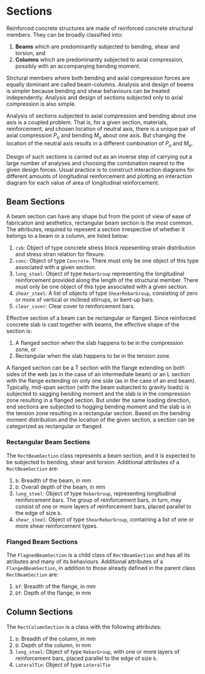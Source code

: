 # Sections
Reinforced concrete structures are made of reinforced concrete structural members. They can be broadly classified into:

1. **Beams** which are predominantly subjected to bending, shear and torsion, and
2. **Columns** which are predominantly subjected to axial compression, possibly with an accompanying bending moment.

Strctural members where both bending and axial compression forces are equally dominant are called beam-columns. Analysis and design of beams is simpler because bending and shear behaviours can be treated independently. Analysis and design of sections subjected only to axial compression is also simple.

Analysis of sections subjected to axial compression and bending about one axis is a coupled problem. That is, for a given section, materials, reinforcement, and chosen location of neutral axis, there is a unique pair of axial compression $P_u$ and bending $M_u$ about one axis. But changing the location of the neutral axis results in a different combination of $P_u$ and $M_u$.

Design of such sections is carried out as an inverse step of carrying out a large number of analyses and choosing the combination nearest to the given design forces. Usual practice is to construct interaction diagrams for different amounts of longitudinal reinforcement and plotting an interaction diagram for each value of area of longitudinal reinforcement.

## Beam Sections
A beam section can have any shape but from the point of view of ease of fabrication and aesthetics, rectangular beam section is the most common. The attributes, required to repesent a section irrespective of whether it belongs to a beam or a column, are listed below:

1. `csb`: Object of type concrete stress block repesenting strain distribution and stress stran relation for flexure.
2. `conc`: Object of type `Concrete`. There must only be one object of this type associated with a given section.
3. `long_steel`: Object of type `RebarGroup` representing the longitudinal reinforcement provided along the length of the structural member. There must only be one object of this type associated with a given section.
4. `shear_steel`: A list of objects of type `ShearRebarGroup`, consisting of zero or more of vertical or inclined stirrups, or bent-up bars.
5. `clear_cover`: Clear cover to reinforcement bars. 

Effective section of a beam can be rectangular or flanged. Since reinforced concrete slab is cast together with beams, the effective shape of the section is:
1. A flanged section when the slab happens to be in the compression zone, or 
2. Rectangular when the slab happens to be in the tension zone.

A flanged section can be a T section with the flange extending on both sides of the web (as in the case of an intermediate beam) or an L section with the flange extending on only one side (as in the case of an end beam). Typically, mid-span section (with the beam subjected to gravity loads) is subjected to sagging bending moment and the slab is in the compression zone resulting in a flanged section. But under the same loading direction, end sections are subjected to hogging bending moment and the slab is in the tension zone resulting in a rectangular section. Based on the bending moment distribution and the location of the given section, a section can be categorized as rectangular or flanged.

### Rectangular Beam Sections
The `RectBeamSection` class represents a beam section, and it is expected to be subjected to bending, shear and torsion. Additional attributes of a `RectBeamSection` are:
1. `b`: Breadth of the beam, in mm
2. `D`: Overall depth of the beam, in mm
3. `long_steel`: Object of type `RebarGroup`, representing longitudinal reinforcement bars. The group of reinforcement bars, in turn, may consist of one or more layers of reinforcement bars, placed parallel to the edge of size `b`.
3. `shear_steel`: Object of type `ShearRebarGroup`, containing a list of one or more shear reinforcement types.

### Flanged Beam Sections
The `FlagnedBeamSection` is a child class of `RectBeamSection` and has all its atributes and many of its behaviours. Additional attributes of a `FlangedBeamSection`, in addition to those already defined in the parent class `RectBeamSection` are:

1. `bf`: Breadth of the flange, in mm
2. `Df`: Depth of the flange, in mm


## Column Sections
The `RectColumnSection` is a class with the following attributes:
1. `b`: Breadth of the column, in mm
2. `D`: Depth of the column, in mm
3. `long_steel`: Object of type `RebarGroup`, with one or more layers of reinforcement bars, placed parallel to the edge of size `b`.
4. `LateralTie`: Object of type `LateralTie`
